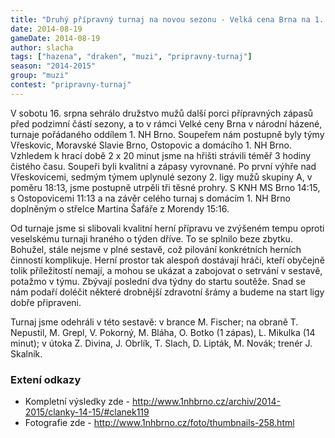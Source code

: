 ```yaml
---
title: "Druhý přípravný turnaj na novou sezonu - Velká cena Brna na 1. NH Brno"
date: 2014-08-19
gameDate: 2014-08-19
author: slacha
tags: ["hazena", "draken", "muzi", "pripravny-turnaj"]
season: "2014-2015"
group: "muzi"
contest: "pripravny-turnaj"
---
```


V sobotu 16. srpna sehrálo družstvo mužů další porci přípravných zápasů před podzimní částí sezony, a to v rámci Velké ceny Brna v národní házené, turnaje pořádaného oddílem 1. NH Brno. Soupeřem nám postupně byly týmy Vřeskovic, Moravské Slavie Brno, Ostopovic a domácího 1. NH Brno. Vzhledem k hrací době 2 x 20 minut jsme na hřišti strávili téměř 3 hodiny čistého času. Soupeři byli kvalitní a zápasy vyrovnané. Po první výhře nad Vřeskovicemi, sedmým týmem uplynulé sezony 2. ligy mužů skupiny A, v poměru 18:13, jsme postupně utrpěli tři těsné prohry. S KNH MS Brno 14:15, s Ostopovicemi 11:13 a na závěr celého turnaj s domácím 1. NH Brno doplněným o střelce Martina Šafáře z Morendy 15:16. 

Od turnaje jsme si slibovali kvalitní herní přípravu ve zvýšeném tempu oproti veselskému turnaji hraného o týden dříve. To se splnilo beze zbytku. Bohužel, stále nejsme v plné sestavě, což pilování konkrétních herních činností komplikuje. Herní prostor tak alespoň dostávají hráči, kteří obyčejně tolik příležitostí nemají, a mohou se ukázat a zabojovat o setrvání v sestavě, potažmo v týmu. Zbývají poslední dva týdny do startu soutěže. Snad se nám podaří doléčit některé drobnější zdravotní šrámy a budeme na start ligy dobře připraveni.

Turnaj jsme odehráli v této sestavě: v brance M. Fischer; na obraně T. Nepustil, M. Grepl, V. Pokorný, M. Bláha, O. Botko (1 zápas), L. Mikulka (14 minut); v útoka Z. Divina, J. Obrlík, T. Slach, D. Lipták, M. Novák; trenér J. Skalník.

### Extení odkazy

* Kompletní výsledky zde - http://www.1nhbrno.cz/archiv/2014-2015/clanky-14-15/#clanek119
* Fotografie zde - http://www.1nhbrno.cz/foto/thumbnails-258.html

